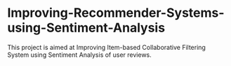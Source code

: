 # Improving-Recommender-Systems-using-Sentiment-Analysis
This project is aimed at Improving Item-based Collaborative Filtering System using Sentiment Analysis of user reviews.
